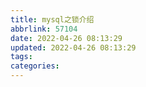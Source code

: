 ```yaml
---
title: mysql之锁介绍
abbrlink: 57104
date: 2022-04-26 08:13:29
updated: 2022-04-26 08:13:29
tags:
categories:
---
```

